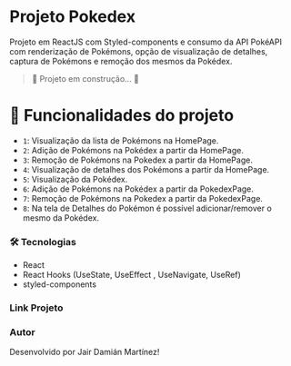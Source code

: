 # Projeto Pokedex

Projeto em ReactJS com Styled-components e consumo da API PokéAPI com renderização de Pokémons, opção de visualização de detalhes, captura de Pokémons e remoção dos mesmos da Pokédex.

> :construction: Projeto em construção... :construction:

# :hammer: Funcionalidades do projeto

- `1`: Visualização da lista de Pokémons na HomePage.
- `2`: Adição de Pokémons na Pokédex a partir da HomePage.
- `3`: Remoção de Pokémons na Pokedex a partir da HomePage.
- `4`: Visualização de detalhes dos Pokémons a partir da HomePage.
- `5`: Visualização da Pokédex.
- `6`: Adição de Pokémons na Pokédex a partir da PokedexPage.
- `7`: Remoção de Pokémons na Pokedex a partir da PokedexPage.
- `8`: Na tela de Detalhes do Pokémon é possível adicionar/remover o mesmo da Pokédex.


### 🛠 Tecnologias
- React
- React Hooks (UseState, UseEffect , UseNavigate, UseRef)
- styled-components

### Link Projeto


### Autor
Desenvolvido por Jair Damián Martínez!